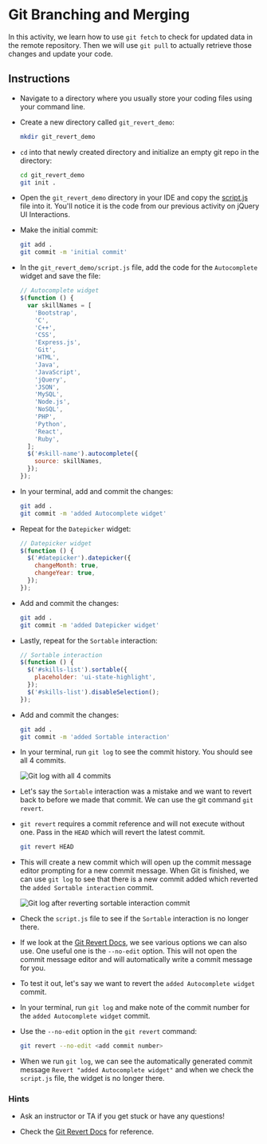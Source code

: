 # Git Branching and Merging

In this activity, we learn how to use `git fetch` to check for updated data in the remote repository. Then we will use `git pull` to actually retrieve those changes and update your code.

## Instructions

* Navigate to a directory where you usually store your coding files using your command line.

* Create a new directory called `git_revert_demo`:

  ```bash
  mkdir git_revert_demo
  ```

* `cd` into that newly created directory and initialize an empty git repo in the directory:

  ```bash
  cd git_revert_demo
  git init .
  ```
  
* Open the `git_revert_demo` directory in your IDE and copy the [script.js](./script.js) file into it. You'll notice it is the code from our previous activity on jQuery UI Interactions.

* Make the initial commit:

  ```bash
  git add .
  git commit -m 'initial commit'
  ```

* In the `git_revert_demo/script.js` file, add the code for the `Autocomplete` widget and save the file:

  ```js
  // Autocomplete widget
  $(function () {
    var skillNames = [
      'Bootstrap',
      'C',
      'C++',
      'CSS',
      'Express.js',
      'Git',
      'HTML',
      'Java',
      'JavaScript',
      'jQuery',
      'JSON',
      'MySQL',
      'Node.js',
      'NoSQL',
      'PHP',
      'Python',
      'React',
      'Ruby',
    ];
    $('#skill-name').autocomplete({
      source: skillNames,
    });
  });
  ```

* In your terminal, add and commit the changes:

  ```bash
  git add .
  git commit -m 'added Autocomplete widget'
  ```

* Repeat for the `Datepicker` widget:

  ```js
  // Datepicker widget
  $(function () {
    $('#datepicker').datepicker({
      changeMonth: true,
      changeYear: true,
    });
  });
  ```

* Add and commit the changes: 

  ```bash
  git add .
  git commit -m 'added Datepicker widget'
  ```

* Lastly, repeat for the `Sortable` interaction:

  ```js
  // Sortable interaction
  $(function () {
    $('#skills-list').sortable({
      placeholder: 'ui-state-highlight',
    });
    $('#skills-list').disableSelection();
  });
  ```

* Add and commit the changes:

  ```bash
  git add .
  git commit -m 'added Sortable interaction'
  ```

* In your terminal, run `git log` to see the commit history. You should see all 4 commits.

  ![Git log with all 4 commits](Images/01-Git-log-4-commits.png)

* Let's say the `Sortable` interaction was a mistake and we want to revert back to before we made that commit. We can use the git command `git revert`.

* `git revert` requires a commit reference and will not execute without one. Pass in the `HEAD` which will revert the latest commit. 

  ```bash
  git revert HEAD
  ```

* This will create a new commit which will open up the commit message editor prompting for a new commit message. When Git is finished, we can use `git log` to see that there is a new commit added which reverted the `added Sortable interaction` commit.

  ![Git log after reverting sortable interaction commit](Images/02-Git-log-revert-sortable-interaction.png)

* Check the `script.js` file to see if the `Sortable` interaction is no longer there.

* If we look at the [Git Revert Docs](https://git-scm.com/docs/git-revert#_options), we see various options we can also use. One useful one is the `--no-edit` option. This will not open the commit message editor and will automatically write a commit message for you.

* To test it out, let's say we want to revert the `added Autocomplete widget` commit. 

* In your terminal, run `git log` and make note of the commit number for the `added Autocomplete widget` commit.

* Use the `--no-edit` option in the `git revert` command:

  ```bash
  git revert --no-edit <add commit number>
  ```

* When we run `git log`, we can see the automatically generated commit message `Revert "added Autocomplete widget"` and when we check the `script.js` file, the widget is no longer there.

### Hints

* Ask an instructor or TA if you get stuck or have any questions!

* Check the [Git Revert Docs](https://git-scm.com/docs/git-revert) for reference.